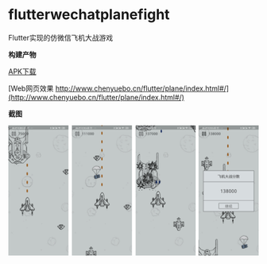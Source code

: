 # flutterwechatplanefight

Flutter实现的仿微信飞机大战游戏

**构建产物**

[APK下载](https://github.com/chenyuebo/FlutterWechatPlaneFightGame/raw/master/output/app-release.apk)

[Web网页效果 http://www.chenyuebo.cn/flutter/plane/index.html#/](http://www.chenyuebo.cn/flutter/plane/index.html#/)

**截图**

![屏幕截图](https://raw.githubusercontent.com/chenyuebo/FlutterWechatPlaneFightGame/master/ScreenCapture/%E6%88%AA%E5%9B%BE.png)

